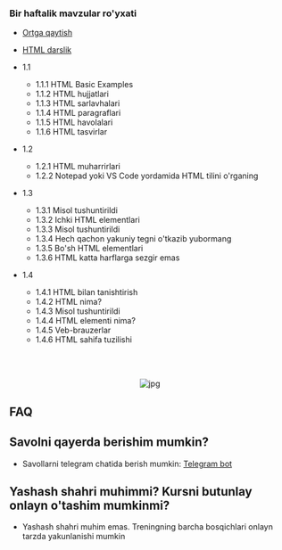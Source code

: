 
### Bir haftalik mavzular ro'yxati
- [Ortga qaytish](../../../Html%20Tutorial/)
- [HTML darslik](./1-day/readme.md)

- 1.1
    - 1.1.1 HTML Basic Examples
    - 1.1.2 HTML hujjatlari 
    - 1.1.3 HTML sarlavhalari
    - 1.1.4 HTML paragraflari
    - 1.1.5 HTML havolalari
    - 1.1.6 HTML tasvirlar
- 1.2
    - 1.2.1 HTML muharrirlari
    - 1.2.2 Notepad yoki VS Code yordamida HTML tilini o'rganing
- 1.3
    - 1.3.1 Misol tushuntirildi
    - 1.3.2 Ichki HTML elementlari
    - 1.3.3 Misol tushuntirildi
    - 1.3.4 Hech qachon yakuniy tegni o'tkazib yubormang
    - 1.3.5 Bo'sh HTML elementlari
    - 1.3.6 HTML katta harflarga sezgir emas
- 1.4
    - 1.4.1 HTML bilan tanishtirish
    - 1.4.2 HTML nima?
    - 1.4.3 Misol tushuntirildi
    - 1.4.4 HTML elementi nima?
    - 1.4.5 Veb-brauzerlar
    - 1.4.6 HTML sahifa tuzilishi

<br>
<br>

<p align="center">
<img src="https://cdn-edge.kwork.ru/pics/t3/73/13426712-1615540173.jpg" alt="jpg"/>
</p>

## FAQ
## Savolni qayerda berishim mumkin?
- Savollarni telegram chatida berish mumkin:  [Telegram bot](https://t.me/itechmarafon_bot)
## Yashash shahri muhimmi? Kursni butunlay onlayn o'tashim mumkinmi?

- Yashash shahri muhim emas. Treningning barcha bosqichlari onlayn tarzda yakunlanishi mumkin